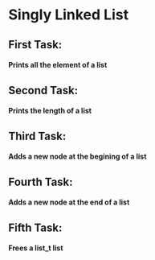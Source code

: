 # Singly Linked List

## First Task:

#### Prints all the element of a list

## Second Task:

#### Prints the length of a list

## Third Task:

#### Adds a new node at the begining of a list

## Fourth Task:

#### Adds a new node at the end of a list

## Fifth Task:

#### Frees a list_t list
